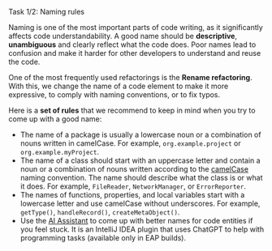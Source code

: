 Task 1/2: Naming rules

Naming is one of the most important parts of code writing, as it significantly affects code understandability.
A good name should be **descriptive**, **unambiguous** and clearly reflect what the code does.
Poor names lead to confusion and make it harder for other developers to understand and reuse the code.

One of the most frequently used refactorings is the **Rename refactoring**.
With this, we change the name of a code element to make it more expressive, to comply with naming conventions, or to fix typos.

Here is a **set of rules** that we recommend to keep in mind when you try to come up with a good name:
- The name of a package is usually a lowercase noun or a combination of nouns written in camelCase.
  For example, `org.example.project` or `org.example.myProject`.
- The name of a class should start with an uppercase letter and contain a noun or a combination of nouns written according to the
  [camelCase](https://en.wikipedia.org/wiki/Camel_case) naming convention. The name should describe what the class is or what it does.
  For example, `FileReader`, `NetworkManager`, or `ErrorReporter`.
- The names of functions, properties, and local variables start with a lowercase letter and use camelCase without underscores.
  For example, `getType()`, `handleRecord()`, `createMetaObject()`.
- Use the [AI Assistant](https://blog.jetbrains.com/idea/2023/06/ai-assistant-in-jetbrains-ides/) to come up with better names for code entities if you feel stuck.
  It is an IntelliJ IDEA plugin that uses ChatGPT to help with programming tasks (available only in EAP builds).
